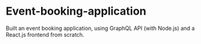 # Event-booking-application
Built an event booking application, using GraphQL API (with Node.js) and a React.js frontend from scratch.
